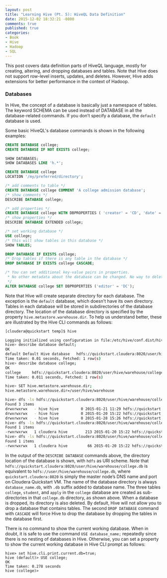 ```yaml
---
layout: post
title: "Learning Hive (Pt. 5): HiveQL Data Definition"
date: 2015-12-02 18:32:21 -0800
comments: true
published: true
categories:
- Book
- Hive
- Hadoop
- SQL
---
```


This post covers data definition parts of HiveQL language, mostly for creating, altering, and dropping databases and tables. Note that Hive does not support row-level inserts, updates, and deletes. However, Hive adds extensions for better performance in the context of Hadoop.

### Databases

In Hive, the concept of a database is basically just a namespace of tables. The keyword SCHEMA can be used instead of DATABASE in all the database-related commands. If you don’t specify a database, the `default` database is used.


Some basic HiveQL's database commands is shown in the following examples:

``` sql
CREATE DATABASE college;
CREATE DATABASE IF NOT EXISTS college;

SHOW DATABASES;
SHOW DATABASES LIKE 'h.*';

CREATE DATABASE college
LOCATION '/my/preferred/directory';

/* add comments to table */
CREATE DATABASE college COMMENT 'A college admission database';
/* show comments */
DESCRIBE DATABASE college;

/* add properties */
CREATE DATABASE college WITH DBPROPERTIES ( 'creator' = 'CD', 'date' = 'today' );
/* show properties */
DESCRIBE DATABASE EXTENDED college;

/* set working database */
USE college;
/* this will show tables in this database */
SHOW TABLES;

DROP DATABASE IF EXISTS college;
/* Drop tables if there is any table in the database */
DROP DATABASE IF EXISTS college CASCADE;

/* You can set additional key-value pairs in properties.
 * No other metadata about the database can be changed. No way to delete a DB PROPERTY.
 */
ALTER DATABASE college SET DBPROPERTIES ('editor' = 'DC');
```

Note that Hive will create separate directory for each database. The exception is the `default` database, which doesn't have its own directory. Tables in each database will be stored in subdirectories of the database directory. The location of the database directory is specified by the property `hive.metastore.warehouse.dir`. To help us understand better, these are illustrated by the Hive CLI commands as follows:

``` bash
[cloudera@quickstart temp]$ hive

Logging initialized using configuration in file:/etc/hive/conf.dist/hive-log4j.properties
hive> describe database default;
OK
default	Default Hive database	hdfs://quickstart.cloudera:8020/user/hive/warehouse	public	ROLE	
Time taken: 0.01 seconds, Fetched: 1 row(s)
hive> describe database college;
OK
college		hdfs://quickstart.cloudera:8020/user/hive/warehouse/college.db	cloudera	USER	
Time taken: 0.011 seconds, Fetched: 1 row(s)

hive> SET hive.metastore.warehouse.dir;
hive.metastore.warehouse.dir=/user/hive/warehouse

hive> dfs -ls hdfs://quickstart.cloudera:8020/user/hive/warehouse/college.db;
Found 3 items
drwxrwxrwx   - hive hive          0 2015-01-21 11:29 hdfs://quickstart.cloudera:8020/user/hive/warehouse/college.db/apply
drwxrwxrwx   - hive hive          0 2015-01-20 15:22 hdfs://quickstart.cloudera:8020/user/hive/warehouse/college.db/college
drwxrwxrwx   - hive hive          0 2015-01-28 15:26 hdfs://quickstart.cloudera:8020/user/hive/warehouse/college.db/student
hive> dfs -ls hdfs://quickstart.cloudera:8020/user/hive/warehouse/college.db/student;
Found 1 items
-rwxrwxrwx   1 cloudera hive        213 2015-01-20 15:22 hdfs://quickstart.cloudera:8020/user/hive/warehouse/college.db/student/student.data
hive> dfs -ls hdfs://quickstart.cloudera:8020/user/hive/warehouse/college.db/college;
Found 1 items
-rwxrwxrwx   1 cloudera hive         66 2015-01-20 15:22 hdfs://quickstart.cloudera:8020/user/hive/warehouse/college.db/college/college.data
```

In the output of the `DESCRIBE DATABASE` commands above, the directory location of the database is shown, with `hdfs` as URI scheme. Note that `hdfs://quickstart.cloudera:8020/user/hive/warehouse/college.db` is equivalent to `hdfs://user/hive/warehouse/college.db`, where `quickstart.cloudera:8020` is simply the master node’s DNS name and port on Cloudera Quickstart VM. The name of the database directory is always `database_name.db`, with `.db` suffix added to database name. The three tables `college`, `student`, and `apply` in the `college` database are created as sub-directories in that `college.db` directory, as shown above. When a database is dropped, its directory is also deleted. By default, Hive will not allow you to drop a database that contains tables. The second `DROP DATABASE` command with `CASCADE` will force Hive to drop the database by dropping the tables in the database first.

There is no command to show the current working database. When in doubt, it is safe to use the command `USE database_name;` repeatedly since there is no nesting of databases in Hive. Otherwise, you can set a property to show the current working database in Hive CLI prompt as follows:

```
hive> set hive.cli.print.current.db=true;
hive (default)> USE college;
OK
Time taken: 0.278 seconds
hive (college)> 
```
